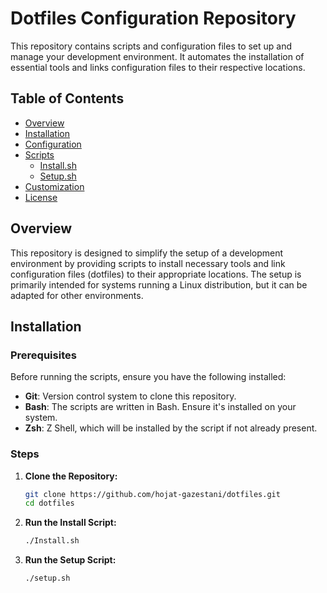 # Dotfiles Configuration Repository

This repository contains scripts and configuration files to set up and manage your development environment. It automates the installation of essential tools and links configuration files to their respective locations.

## Table of Contents

- [Overview](#overview)
- [Installation](#installation)
- [Configuration](#configuration)
- [Scripts](#scripts)
  - [Install.sh](#installsh)
  - [Setup.sh](#setupsh)
- [Customization](#customization)
- [License](#license)

## Overview

This repository is designed to simplify the setup of a development environment by providing scripts to install necessary tools and link configuration files (dotfiles) to their appropriate locations. The setup is primarily intended for systems running a Linux distribution, but it can be adapted for other environments.

## Installation

### Prerequisites

Before running the scripts, ensure you have the following installed:

- **Git**: Version control system to clone this repository.
- **Bash**: The scripts are written in Bash. Ensure it's installed on your system.
- **Zsh**: Z Shell, which will be installed by the script if not already present.

### Steps

1. **Clone the Repository:**

   ```bash
   git clone https://github.com/hojat-gazestani/dotfiles.git
   cd dotfiles

2. **Run the Install Script:**

    ```bash
    ./Install.sh
    ```

3. **Run the Setup Script:**

    ```bash
    ./setup.sh

